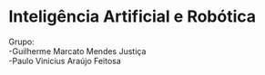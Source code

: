# Inteligência Artificial e Robótica

Grupo:<br>
 -Guilherme Marcato Mendes Justiça <br>
 -Paulo Vinicius Araújo Feitosa
